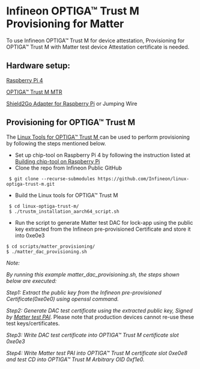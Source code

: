 # Infineon OPTIGA&trade; Trust M Provisioning for Matter

To use Infineon OPTIGA&trade; Trust M for device attestation, Provisioning for
OPTIGA&trade; Trust M with Matter test device Attestation certificate is needed.

## Hardware setup:

[Raspberry Pi 4](https://www.raspberrypi.com/products/raspberry-pi-4-model-b/)

[OPTIGA™ Trust M MTR](https://www.infineon.com/cms/en/product/evaluation-boards/trust-m-mtr-shield/)

[Shield2Go Adapter for Raspberry Pi](https://www.infineon.com/cms/en/product/evaluation-boards/s2go-adapter-rasp-pi-iot/)
or Jumping Wire

## Provisioning for OPTIGA&trade; Trust M

The
[Linux Tools for OPTIGA&trade; Trust M ](https://github.com/Infineon/linux-optiga-trust-m)
can be used to perform provisioning by following the steps mentioned below.

-   Set up chip-tool on Raspberry Pi 4 by following the instruction listed at
    [Building chip-tool on Raspberry Pi ](https://github.com/project-chip/connectedhomeip/blob/master/docs/guides/BUILDING.md#installing-prerequisites-on-raspberry-pi-4)
-   Clone the repo from Infineon Public GitHub

```
 $ git clone --recurse-submodules https://github.com/Infineon/linux-optiga-trust-m.git
```

-   Build the Linux tools for OPTIGA&trade; Trust M

```
 $ cd linux-optiga-trust-m/
 $ ./trustm_installation_aarch64_script.sh
```

-   Run the script to generate Matter test DAC for lock-app using the public key
    extracted from the Infineon pre-provisioned Certificate and store it into
    0xe0e3

```
$ cd scripts/matter_provisioning/
$ ./matter_dac_provisioning.sh
```

_Note:_

_By running this example matter_dac_provisioning.sh, the steps shown below are
executed:_

_Step1: Extract the public key from the Infineon pre-provisioned
Certificate(0xe0e0) using openssl command._

_Step2: Generate DAC test certificate using the extracted public key, Signed by
[Matter test PAI](https://github.com/project-chip/connectedhomeip/blob/v1.1-branch/credentials/development/attestation/Matter-Development-PAI-FFF1-noPID-Cert.pem)_.
Please note that production devices cannot re-use these test keys/certificates.

_Step3: Write DAC test certificate into OPTIGA&trade; Trust M certificate slot
0xe0e3_

_Step4: Write Matter test PAI into OPTIGA&trade; Trust M certificate slot 0xe0e8
and test CD into OPTIGA&trade; Trust M Arbitrary OID 0xf1e0._
